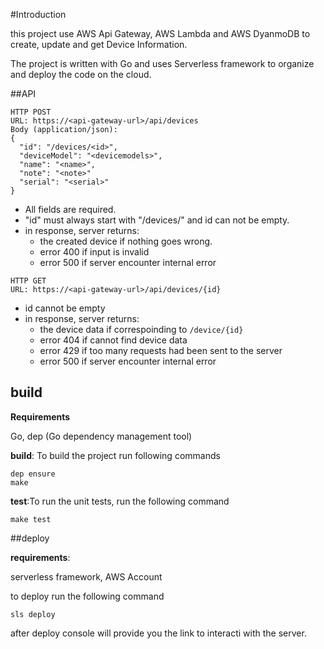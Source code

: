 #Introduction

this project use AWS Api Gateway, AWS Lambda and AWS DyanmoDB to create, update and get Device Information.

The project is written with Go and uses Serverless framework to organize and deploy the code on the cloud.

##API

```
HTTP POST
URL: https://<api-gateway-url>/api/devices
Body (application/json):
{
  "id": "/devices/<id>",
  "deviceModel": "<devicemodels>",
  "name": "<name>",
  "note": "<note>"
  "serial": "<serial>"
}
```

* All fields are required.
* "id" must always start with "/devices/" and id can not be empty.
* in response, server returns:
    * the created device if nothing goes wrong.
    * error 400 if input is invalid
    * error 500 if server encounter internal error

```
HTTP GET
URL: https://<api-gateway-url>/api/devices/{id}
```

* id cannot be empty
* in response, server returns:
    * the device data if correspoinding to `/device/{id}`
    * error 404 if cannot find device data
    * error 429 if too many requests had been sent to the server
    * error 500 if server encounter internal error
    
    

## build

**Requirements** 

Go, dep (Go dependency management tool)

**build**: To build the project run following commands

```shell script
dep ensure
make 
```

**test**:To run the unit tests, run the following command

```shell script
make test
```


##deploy

**requirements**:

serverless framework, AWS Account

to deploy run the following command
```shell script
sls deploy
```
after deploy console will provide you the link to interacti with the server.